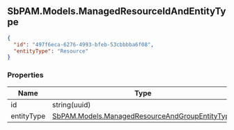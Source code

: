 
<h2 id="tocS_SbPAM.Models.ManagedResourceIdAndEntityType">SbPAM.Models.ManagedResourceIdAndEntityType</h2>

<a id="schemasbpam.models.managedresourceidandentitytype"></a>
<a id="schema_SbPAM.Models.ManagedResourceIdAndEntityType"></a>
<a id="tocSsbpam.models.managedresourceidandentitytype"></a>
<a id="tocssbpam.models.managedresourceidandentitytype"></a>

```json
{
  "id": "497f6eca-6276-4993-bfeb-53cbbbba6f08",
  "entityType": "Resource"
}

```

### Properties

|Name|Type|Required|Restrictions|Description|
|---|---|---|---|---|
|id|string(uuid)|false|none|none|
|entityType|[SbPAM.Models.ManagedResourceAndGroupEntityType](#schemasbpam.models.managedresourceandgroupentitytype)|false|none|none|



